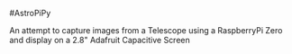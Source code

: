 #AstroPiPy

An attempt to capture images from a Telescope using a RaspberryPi Zero and display on a 2.8" Adafruit Capacitive Screen
